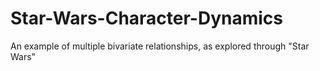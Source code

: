 # Star-Wars-Character-Dynamics
An example of multiple bivariate relationships, as explored through "Star Wars"
